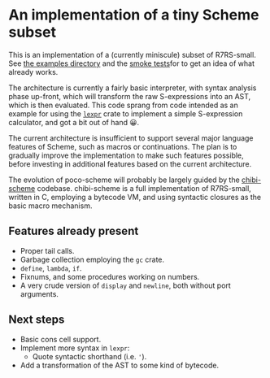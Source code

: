 # An implementation of a tiny Scheme subset

This is an implementation of a (currently miniscule) subset of
R7RS-small. See [the examples directory](./scheme-examples) and the
[smoke tests](./tests/scheme/smoke.scm)for to get an idea of what
already works.

The architecture is currently a fairly basic interpreter, with syntax
analysis phase up-front, which will transform the raw S-expressions
into an AST, which is then evaluated. This code sprang from code
intended as an example for using the [`lexpr`] crate to implement a
simple S-expression calculator, and got a bit out of hand 😀.

The current architecture is insufficient to support several major
language features of Scheme, such as macros or continuations. The plan
is to gradually improve the implementation to make such features
possible, before investing in additional features based on the current
architecture.

The evolution of poco-scheme will probably be largely guided by the
[chibi-scheme] codebase. chibi-scheme is a full implementation of
R7RS-small, written in C, employing a bytecode VM, and using syntactic
closures as the basic macro mechanism.

## Features already present

- Proper tail calls.
- Garbage collection employing the `gc` crate.
- `define`, `lambda`, `if`.
- Fixnums, and some procedures working on numbers.
- A very crude version of `display` and `newline`, both without port arguments.

## Next steps

- Basic cons cell support.
- Implement more syntax in `lexpr`:
  - Quote syntactic shorthand (i.e. `'`).
- Add a transformation of the AST to some kind of bytecode.

[chibi-scheme]: http://synthcode.com/wiki/chibi-scheme
[`lexpr`]: https://crates.io/crates/lexpr
